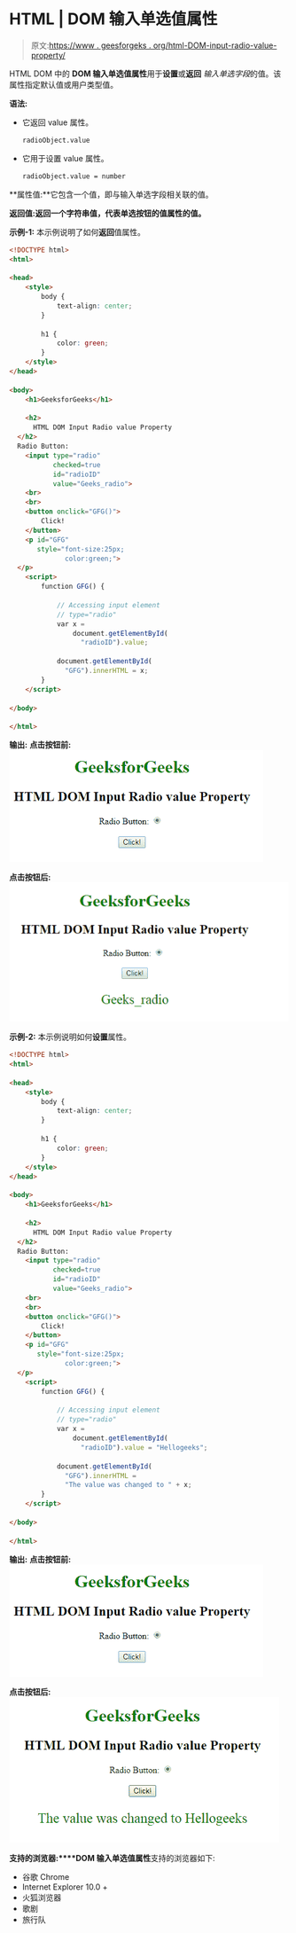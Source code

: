 # HTML | DOM 输入单选值属性

> 原文:[https://www . geesforgeks . org/html-DOM-input-radio-value-property/](https://www.geeksforgeeks.org/html-dom-input-radio-value-property/)

HTML DOM 中的 **DOM 输入单选值属性**用于**设置**或**返回** *输入单选字段*的值。该属性指定默认值或用户类型值。

**语法:**

*   它返回 value 属性。

    ```html
    radioObject.value
    ```

*   它用于设置 value 属性。

    ```html
    radioObject.value = number
    ```

**属性值:**它包含一个值，即与输入单选字段相关联的值。

**返回值:**返回一个字符串值，代表**单选按钮的值属性的值。**

**示例-1:** 本示例说明了如何**返回**值属性。

```html
<!DOCTYPE html>
<html>

<head>
    <style>
        body {
            text-align: center;
        }

        h1 {
            color: green;
        }
    </style>
</head>

<body>
    <h1>GeeksforGeeks</h1>

    <h2>
      HTML DOM Input Radio value Property
  </h2>
  Radio Button:
    <input type="radio"
           checked=true 
           id="radioID"
           value="Geeks_radio">
    <br>
    <br>
    <button onclick="GFG()">
        Click!
    </button>
    <p id="GFG" 
       style="font-size:25px;
              color:green;">
  </p>
    <script>
        function GFG() {

            // Accessing input element 
            // type="radio" 
            var x =
                document.getElementById(
                  "radioID").value;

            document.getElementById(
              "GFG").innerHTML = x;
        }
    </script>

</body>

</html>
```

**输出:**
**点击按钮前:**
![](img/6b1395cc0b3f440aada1c2300b01629a.png)

**点击按钮后:**
![](img/402d13c240942a806fe5f113a5681e52.png)

**示例-2:** 本示例说明如何**设置**属性。

```html
<!DOCTYPE html>
<html>

<head>
    <style>
        body {
            text-align: center;
        }

        h1 {
            color: green;
        }
    </style>
</head>

<body>
    <h1>GeeksforGeeks</h1>

    <h2>
      HTML DOM Input Radio value Property
  </h2>
  Radio Button:
    <input type="radio" 
           checked=true 
           id="radioID" 
           value="Geeks_radio">
    <br>
    <br>
    <button onclick="GFG()">
        Click!
    </button>
    <p id="GFG" 
       style="font-size:25px;
              color:green;">
  </p>
    <script>
        function GFG() {

            // Accessing input element 
            // type="radio" 
            var x =
                document.getElementById(
                  "radioID").value = "Hellogeeks";

            document.getElementById(
              "GFG").innerHTML = 
              "The value was changed to " + x;
        }
    </script>

</body>

</html>
```

**输出:**
**点击按钮前:**
![](img/6b1395cc0b3f440aada1c2300b01629a.png)

**点击按钮后:**
![](img/0894998ddc1bd9799054f791a19ac848.png)

**支持的浏览器:****DOM 输入单选值属性**支持的浏览器如下:

*   谷歌 Chrome
*   Internet Explorer 10.0 +
*   火狐浏览器
*   歌剧
*   旅行队